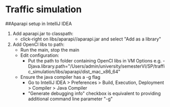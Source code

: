 Traffic simulation
==================

##Aparapi setup in IntelliJ IDEA
1. Add aparapi.jar to classpath:
    * click-right on libs/aparapi/<your-distribution>/aparapi.jar and select "Add as a library"
2. Add OpenCl libs to path:
    * Run the main, stop the main
    * Edit configuration:
        * Put the path to folder containing OpenCl libs in VM Options e.g. -Djava.library.path="/Users/admin/university/semesterVI/SP/traffic_simulation/libs/aparapi/dist_mac_x86_64"
    * Ensure the java compiler has a -g flag
        * Go to IntelliJ IDEA > Preferences > Build, Execution, Deployment > Compiler > Java Compiler
        * "Generate debugging info" checkbox is equivalent to providing additional command line parameter "-g"


